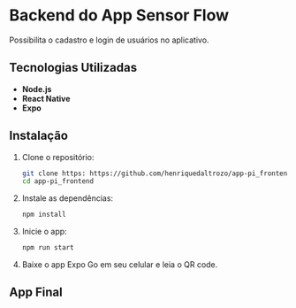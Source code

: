 # Backend do App Sensor Flow

Possibilita o cadastro e login de usuários no aplicativo.

## Tecnologias Utilizadas

- **Node.js**
- **React Native**
- **Expo**

## Instalação

1. Clone o repositório:

   ```bash
   git clone https: https://github.com/henriquedaltrozo/app-pi_frontend.git
   cd app-pi_frontend
   ```

2. Instale as dependências:

   ```bash
   npm install
   ```

3. Inicie o app:
   ```bash
   npm run start
   ```
4. Baixe o app Expo Go em seu celular e leia o QR code.

## App Final
